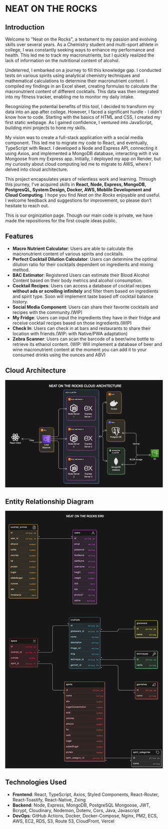# NEAT ON THE ROCKS

## Introduction

Welcome to "Neat on the Rocks", a testament to my passion and evolving skills over several years. As a Chemistry student and multi-sport athlete in college, I was constantly seeking ways to enhance my performance and health. This led me to track my macronutrients, but I quickly realized the lack of information on the nutritional content of alcohol.

Undeterred, I embarked on a journey to fill this knowledge gap. I conducted tests on various spirits using analytical chemistry techniques and mathematical calculations to determine their macronutrient content. I compiled my findings in an Excel sheet, creating formulas to calculate the macronutrient content of different cocktails. This data was then integrated into my fitness tracker, enabling me to monitor my daily intake.

Recognizing the potential benefits of this tool, I decided to transform my data into an app after college. However, I faced a significant hurdle - I didn't know how to code. Starting with the basics of HTML and CSS, I created my first static webpage. As I gained confidence, I ventured into JavaScript, building mini projects to hone my skills.

My vision was to create a full-stack application with a social media component. This led me to migrate my code to React, and eventually, TypeScript with React. I developed a Node and Express API, connecting it using Axios, and implemented a MongoDB database, interacting with it via Mongoose from my Express app. Initially, I deployed my app on Render, but my curiosity about cloud computing led me to migrate to AWS, where I delved into cloud architecture.

This project encapsulates years of relentless work and learning. Through this journey, I've acquired skills in **React, Node, Express, MongoDB, PostgresQL, System Design, Docker, AWS, Moblile Development and Cloud Computing**. I hope you find *Neat on the Rocks* enjoyable and useful. I welcome feedback and suggestions for improvement, so please don't hesitate to reach out.

This is our orginization page. Though our main code is private, we have made the repositiores for the first couple ideas public.

## Features

- **Macro Nutrient Calculator**: Users are able to calculate the macronutrient content of various spirits and cocktails.
- **Perfect Cocktail Dilution Calculator**: Users can determine the optimal dilution ratio for their cocktails dependent on ingredients and mixing method.
- **BAC Estimator**: Registered Users can estimate their Blood Alcohol Content based on their body metrics and alcohol consumption.
- **Cocktail Recipes**: Users can access a database of cocktail recipes **without ads or scrolling infinitely** and filter them based on ingredients and spirit type. Soon will implement taste based off cocktail balance history.
- **Social Media Component**: Users can share their favorite cocktails and recipes with the community.(WIP)
- **My Fridge**: Users can input the ingredients they have in their fridge and receive cocktail recipes based on those ingredients.(WIP)
- **Check In**: Users can check in at bars and restaurants to share their location with friends.(WIP: with Native/PWA adaptation)
- **Zebra Scanner**: Users can scan the barcode of a beer/wine bottle to retrieve its ethanol content. (WIP: Will implement a database of beer and wine macronutrient content at the moment you can add it to your consumed drinks using the ounces and ABV)

## Cloud Architecture

![Neat on the Rocks Cloud Architecture](./assets/notr-cloud.svg)

## Entity Relationship Diagram

![Neat on the Rocks ERD](./assets/notr-erd.svg)

## Technologies Used

- **Frontend**: React, TypeScript, Axios, Styled Components, React-Router, React-Toastify, React-Native,  Zxing
- **Backend**: Node, Express, MongoDB, PostgreSQL Mongoose, JWT, Bcrypt, Cloudinary, Nodemon, Dotenv, Cors, Java, Javascript
- **DevOps**: GitHub Actions, Docker, Docker-Compose, Nginx, PM2, ECS, AWS, EC2, RDS, S3, Route 53, CloudFront, Vercel
